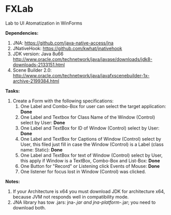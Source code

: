 # FXLab
Lab to UI Atomatization in WinForms

**Dependencies:**
  1. JNA: https://github.com/java-native-access/jna
  2. JNativeHook: https://github.com/kwhat/jnativehook
  3. JDK version: Java 8u66 http://www.oracle.com/technetwork/java/javase/downloads/jdk8-downloads-2133151.html
  4. Scene Builder 2.0: http://www.oracle.com/technetwork/java/javafxscenebuilder-1x-archive-2199384.html

**Tasks:**
  1. Create a Form with the following specifications:
      1. One Label and Combo-Box for user can select the target application: **Done**
      2. One Label and Textbox for Class Name of the Window (Control) select by User: **Done**
      3. One Label and TextBox for ID of Window (Control) select by User: **Done**
      4. One Label and TextBox for Captions of Window (Control) select by User, this filed just fill in case the Window (Control) is
         a Label (class name: Static): **Done**
      5. One Label and TextBox for text of Window (Control) select by User, this apply if Window is a TextBox, Combo-Box and List-Box: **Done**
      6. One Button for "Record" or Listening click Events of Mouse: **Done**
      7. One listener for focus lost in Window (Control) was clicked.

**Notes:**
  1. If your Architecture is x64 you must download JDK for architecture x64, because JVM not responds well in compatibility mode.
  2. JNA library has tow .jars: jna-*.jar and jna-platform-*.jar; you need to download both.

